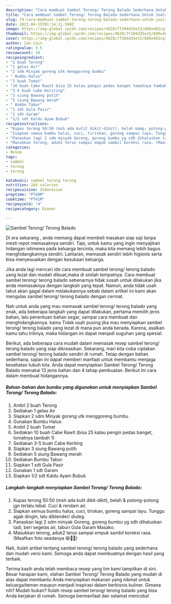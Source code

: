 ```yaml
---
description: "Cara membuat Sambel Terong/ Terong Balado Sederhana Untuk Jualan"
title: "Cara membuat Sambel Terong/ Terong Balado Sederhana Untuk Jualan"
slug: 74-cara-membuat-sambel-terong-terong-balado-sederhana-untuk-jualan
date: 2021-04-15T01:14:11.599Z
image: https://img-global.cpcdn.com/recipes/4628c7f104d35e15/680x482cq70/sambel-terong-terong-balado-foto-resep-utama.jpg
thumbnail: https://img-global.cpcdn.com/recipes/4628c7f104d35e15/680x482cq70/sambel-terong-terong-balado-foto-resep-utama.jpg
cover: https://img-global.cpcdn.com/recipes/4628c7f104d35e15/680x482cq70/sambel-terong-terong-balado-foto-resep-utama.jpg
author: Ian Cain
ratingvalue: 3.5
reviewcount: 10
recipeingredient:
- "2 buah Terong"
- "1 gelas Air"
- "2 sdm Minyak goreng utk menggoreng bumbu"
- " Bumbu Halus"
- "2 buah Tomat"
- "10 buah Cabe Rawit bisa 25 kalau pengin pedas banget tomatnya tambah 1"
- "3-5 buah Cabe Keriting"
- "3 siung Bawang putih"
- "5 siung Bawang merah"
- " Bumbu Tabur"
- "1 sdt Gula Pasir"
- "1 sdt Garam"
- "1/2 sdt Kaldu Ayam Bubuk"
recipeinstructions:
- "Kupas terong 50:50 (msh ada kulit dikit-dikit), belah &amp; potong-potong jgn terlalu tebal. Cuci &amp; rendam air."
- "Siapkan semua bumbu halus, cuci, tiriskan, goreng sampai layu. Tunggu agak dingin, lalu diblender/ diuleg."
- "Panaskan lagi 2 sdm minyak Goreng, goreng bumbu yg sdh dihaluskan tadi, beri segelas air, taburi Gula Garam Masako."
- "Masukkan terong, aduk2 terus sampai empuk sambil koreksi rasa. (Maafkan foto seadanya 😄🙏🏻)"
categories:
- Resep
tags:
- sambel
- terong
- terong

katakunci: sambel terong terong 
nutrition: 264 calories
recipecuisine: Indonesian
preptime: "PT40M"
cooktime: "PT41M"
recipeyield: "4"
recipecategory: Dinner

---
```



![Sambel Terong/ Terong Balado](https://img-global.cpcdn.com/recipes/4628c7f104d35e15/680x482cq70/sambel-terong-terong-balado-foto-resep-utama.jpg)

Di era  sekarang , anda memang dapat membeli masakan siap saji tanpa mesti repot memasaknya sendiri. Tapi, untuk kamu yang ingin menyajikan hidangan istimewa pada keluarga tercinta, maka kita memang lebih bagus menghidangkannya sendiri. Lantaran, memasak sendiri lebih higienis serta bisa menyesuaikan dengan kesukaan keluarga.

Jika anda lagi mencari ide cara membuat sambel terong/ terong balado yang lezat dan mudah dibuat,maka di sinilah tempatnya. Cara membuat sambel terong/ terong balado  sebenarnya tidak susah untuk dilakukan jika anda memasaknya dengan langkah yang tepat. Namun, anda tidak usah takut akan gagal dalam melakukannya 
sebab dalam artikel ini kami akan mengulas sambel terong/ terong balado dengan cermat.  



Nah untuk anda yang mau memasak sambel terong/ terong balado yang enak, ada beberapa langkah yang dapat dilakukan, pertama memilih jenis bahan, lalu penentuan bahan segar, sampai cara membuat dan menghidangkannya. kamu Tidak usah pusing jika mau menyiapkan sambel terong/ terong balado yang lezat di mana pun anda berada. Karena, asalkan kamu  tahu triknya, maka hidangan ini dapat menjadi suguhan yang spesial.

Berikut, ada beberapa cara mudah dalam memasak resep sambel terong/ terong balado yang siap dikreasikan. Sekarang, mari kita coba ciptakan sambel terong/ terong balado sendiri di rumah. Tetap dengan bahan sederhana, sajian ini dapat memberi manfaat untuk membantu menjaga kesehatan tubuh kita. Anda dapat menyiapkan Sambel Terong/ Terong Balado memakai 13 jenis bahan dan 4 tahap pembuatan. Berikut ini cara dalam membuat hidangannya.

<!--inarticleads1-->

##### Bahan-bahan dan bumbu yang digunakan untuk menyiapkan Sambel Terong/ Terong Balado:

1. Ambil 2 buah Terong
1. Sediakan 1 gelas Air
1. Siapkan 2 sdm Minyak goreng utk menggoreng bumbu
1. Gunakan  Bumbu Halus:
1. Ambil 2 buah Tomat
1. Sediakan 10 buah Cabe Rawit (bisa 25 kalau pengin pedas banget, tomatnya tambah 1)
1. Sediakan 3-5 buah Cabe Keriting
1. Siapkan 3 siung Bawang putih
1. Sediakan 5 siung Bawang merah
1. Sediakan  Bumbu Tabur:
1. Siapkan 1 sdt Gula Pasir
1. Gunakan 1 sdt Garam
1. Siapkan 1/2 sdt Kaldu Ayam Bubuk




<!--inarticleads2-->

##### Langkah-langkah menyiapkan Sambel Terong/ Terong Balado:

1. Kupas terong 50:50 (msh ada kulit dikit-dikit), belah &amp; potong-potong jgn terlalu tebal. Cuci &amp; rendam air.
1. Siapkan semua bumbu halus, cuci, tiriskan, goreng sampai layu. Tunggu agak dingin, lalu diblender/ diuleg.
1. Panaskan lagi 2 sdm minyak Goreng, goreng bumbu yg sdh dihaluskan tadi, beri segelas air, taburi Gula Garam Masako.
1. Masukkan terong, aduk2 terus sampai empuk sambil koreksi rasa. (Maafkan foto seadanya 😄🙏🏻)




Nah, itulah artikel tentang  sambel terong/ terong balado  yang sederhana dan mudah versi kami. Semoga anda dapat membuatnya dengan hasil yang terbaik. 

Terima kasih anda telah membaca resep yang tim kami tampilkan di sini. Besar harapan kami, olahan  Sambel Terong/ Terong Balado yang mudah di atas dapat membantu Anda menyiapkan makanan yang nikmat untuk keluarga/teman maupun menjadi inspirasi dalam berbisnis kuliner. Gimana nih? Mudah bukan? Itulah resep sambel terong/ terong balado yang bisa Anda kerjakan di rumah. Semoga bermanfaat dan selamat mencoba!

